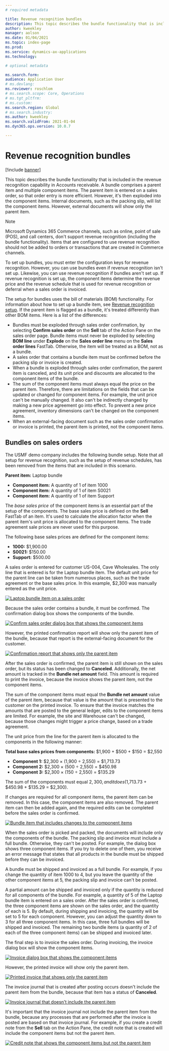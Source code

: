 ```yaml
---
# required metadata

title: Revenue recognition bundles
description: This topic describes the bundle functionality that is included in the revenue recognition capability in Accounts receivable. A bundle comprises a parent item and multiple component items.
author: kweekley
manager: aolson
ms.date: 01/04/2021
ms.topic: index-page
ms.prod: 
ms.service: dynamics-ax-applications
ms.technology: 

# optional metadata

ms.search.form: 
audience: Application User
# ms.devlang: 
ms.reviewer: roschlom
# ms.search.scope: Core, Operations
# ms.tgt_pltfrm: 
# ms.custom: 
ms.search.region: Global 
# ms.search.industry: 
ms.author: kweekley
ms.search.validFrom: 2021-01-04
ms.dyn365.ops.version: 10.0.7

---
```


# Revenue recognition bundles

[!include [banner](../includes/banner.md)]

This topic describes the bundle functionality that is included in the revenue recognition capability in Accounts receivable. A bundle comprises a parent item and multiple component items. The parent item is entered on a sales order, so that order entry is more efficient. However, it's then exploded into the component items. Internal documents, such as the packing slip, will list the component items. However, external documents will show only the parent item.

> [!NOTE]
> Microsoft Dynamics 365 Commerce  channels, such as online, point of sale (POS), and call centers, don't support revenue recognition (including the bundle functionality). Items that are configured to use revenue recognition should not be added to orders or transactions that are created in Commerce channels.

To set up bundles, you must enter the configuration keys for revenue recognition. However, you can use bundles even if revenue recognition isn't set up. Likewise, you can use revenue recognition if bundles aren't set up. If revenue recognition is set up, the component items determine the revenue price and the revenue schedule that is used for revenue recognition or deferral when a sales order is invoiced.

The setup for bundles uses the bill of materials (BOM) functionality. For information about how to set up a bundle item, see [Revenue recognition setup](revenue-recognition-setup.md). If the parent item is flagged as a bundle, it's treated differently than other BOM items. Here is a list of the differences:

- Bundles must be exploded through sales order confirmation, by selecting **Confirm sales order** on the **Sell** tab of the Action Pane on the sales order page. Bundle items must never be exploded by selecting **BOM line** under **Explode** on the **Sales order line** menu on the **Sales order lines** FastTab. Otherwise, the item will be treated as a BOM, not as a bundle.
- A sales order that contains a bundle item must be confirmed before the packing slip or invoice is created.
- When a bundle is exploded through sales order confirmation, the parent item is canceled, and its unit price and discounts are allocated to the component items of the bundle.
- The sum of the component items must always equal the price on the parent item. Therefore, there are limitations on the fields that can be updated or changed for component items. For example, the unit price can't be manually changed. It also can't be indirectly changed by making a new price agreement go into effect. To prevent a new price agreement, inventory dimensions can't be changed on the component items.
- When an external-facing document such as the sales order confirmation or invoice is printed, the parent item is printed, not the component items.

## Bundles on sales orders

The USMF demo company includes the following bundle setup. Note that all setup for revenue recognition, such as the setup of revenue schedules, has been removed from the items that are included in this scenario.

**Parent item:** Laptop bundle

- **Component item:** A quantity of 1 of item 1000
- **Component item:** A quantity of 1 of item S0021
- **Component item:** A quantity of 1 of item Support

The *base sales price* of the component items is an essential part of the setup of the components. The base sales price is defined on the **Sell** FastTab of an item. It's used to calculate the allocation factor when the parent item's unit price is allocated to the component items. The trade agreement sale prices are never used for this purpose.

The following base sales prices are defined for the component items:

- **1000:** $1,900.00
- **S0021:** $150.00
- **Support:** $500.00

A sales order is entered for customer US-004, Cave Wholesales. The only line that is entered is for the Laptop bundle item. The default unit price for the parent line can be taken from numerous places, such as the trade agreement or the base sales price. In this example, $2,300 was manually entered as the unit price.

[![Laptop bundle item on a sales order](./media/bundle-01.png)](./media/bundle-01.png)

Because the sales order contains a bundle, it must be confirmed. The confirmation dialog box shows the components of the bundle.

[![Confirm sales order dialog box that shows the component items](./media/bundle-02.png)](./media/bundle-02.png)

However, the printed confirmation report will show only the parent item of the bundle, because that report is the external-facing document for the customer.

[![Confirmation report that shows only the parent item](./media/bundle-03.png)](./media/bundle-03.png)

After the sales order is confirmed, the parent item is still shown on the sales order, but its status has been changed to **Canceled**. Additionally, the net amount is tracked in the **Bundle net amount** field. This amount is required to print the invoice, because the invoice shows the parent item, not the component items.

The sum of the component items must equal the **Bundle net amount** value of the parent item, because that value is the amount that is presented to the customer on the printed invoice. To ensure that the invoice matches the amounts that are posted to the general ledger, edits to the component items are limited. For example, the site and Warehouse can't be changed, because those changes might trigger a price change, based on a trade agreement.

The unit price from the line for the parent item is allocated to the components in the following manner:

**Total base sales prices from components:** $1,900 + $500 + $150 = $2,550

- **Component 1:** $2,300 × (1,900 ÷ 2,550) = $1,713.73
- **Component 2:** $2,300 × (500 ÷ 2,550) = $450.98
- **Component 3:** $2,300 × (150 ÷ 2,550) = $135.29

The sum of the components must equal $2,300, and it does ($1,713.73 + $450.98 + $135.29 = $2,300).

If changes are required for all component items, the parent item can be removed. In this case, the component items are also removed. The parent item can then be added again, and the required edits can be completed before the sales order is confirmed.

[![Bundle item that includes changes to the component items](./media/bundle-04.png)](./media/bundle-04.png)

When the sales order is picked and packed, the documents will include only the components of the bundle. The packing slip and invoice must include a full bundle. Otherwise, they can't be posted. For example, the dialog box shows three component items. If you try to delete one of them, you receive an error message that states that all products in the bundle must be shipped before they can be invoiced.

A bundle must be shipped and invoiced as a full bundle. For example, if you change the quantity of item 1000 to 4, but you leave the quantity of the other component items at 5, the packing slip and invoice can't be posted.

A partial amount can be shipped and invoiced only if the quantity is reduced for all components of the bundle. For example, a quantity of 5 of the Laptop bundle item is entered on a sales order. After the sales order is confirmed, the three component items are shown on the sales order, and the quantity of each is 5. By default, during shipping and invoicing, the quantity will be set to 5 for each component. However, you can adjust the quantity down to 3 for all three component items. In this case, three full bundles will be shipped and invoiced. The remaining two bundle items (a quantity of 2 of each of the three component items) can be shipped and invoiced later.

The final step is to invoice the sales order. During invoicing, the invoice dialog box will show the component items.

[![Invoice dialog box that shows the component items](./media/bundle-06.png)](./media/bundle-06.png)

However, the printed invoice will show only the parent item.
 
[![Printed invoice that shows only the parent item](./media/bundle-07.png)](./media/bundle-07.png)

The invoice journal that is created after posting occurs doesn't include the parent item from the bundle, because that item has a status of **Canceled**.

[![Invoice journal that doesn't include the parent item](./media/bundle-08.png)](./media/bundle-08.png)

It's important that the invoice journal not include the parent item from the bundle, because any processes that are performed after the invoice is posted are based on that invoice journal. For example, if you create a credit note from the **Sell** tab on the Action Pane, the credit note that is created will include the component items but not the parent item.

[![Credit note that shows the component items but not the parent item](./media/bundle-09.png)](./media/bundle-09.png)
